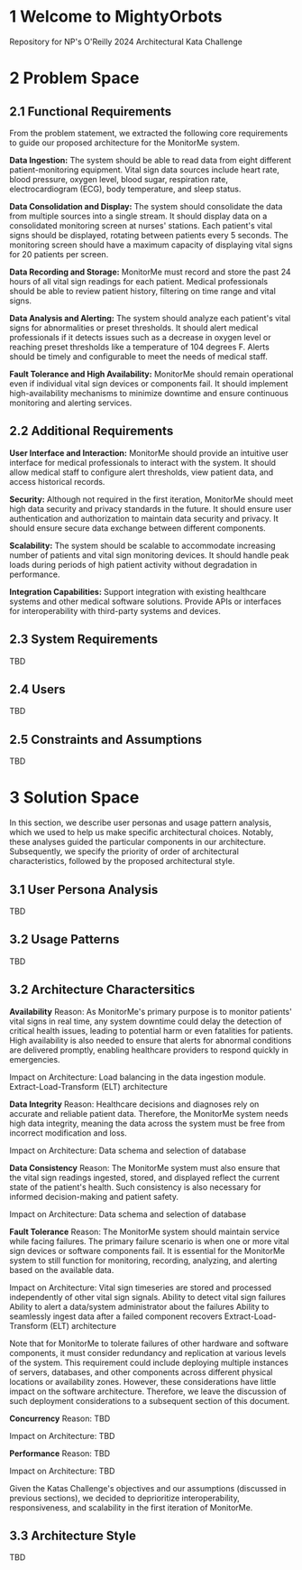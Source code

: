 # 1 Welcome to MightyOrbots
Repository for NP's O'Reilly 2024 Architectural Kata Challenge

# 2 Problem Space
## 2.1 Functional Requirements
From the problem statement, we extracted the following core requirements to guide our proposed architecture for the MonitorMe system.

**Data Ingestion:**
The system should be able to read data from eight different patient-monitoring equipment.
Vital sign data sources include heart rate, blood pressure, oxygen level, blood sugar, respiration rate, electrocardiogram (ECG), body temperature, and sleep status.

**Data Consolidation and Display:**
The system should consolidate the data from multiple sources into a single stream.
It should display data on a consolidated monitoring screen at nurses' stations.
Each patient's vital signs should be displayed, rotating between patients every 5 seconds.
The monitoring screen should have a maximum capacity of displaying vital signs for 20 patients per screen.

**Data Recording and Storage:**
MonitorMe must record and store the past 24 hours of all vital sign readings for each patient.
Medical professionals should be able to review patient history, filtering on time range and vital signs.

**Data Analysis and Alerting:**
The system should analyze each patient's vital signs for abnormalities or preset thresholds.
It should alert medical professionals if it detects issues such as a decrease in oxygen level or reaching preset thresholds like a temperature of 104 degrees F.
Alerts should be timely and configurable to meet the needs of medical staff.

**Fault Tolerance and High Availability:**
MonitorMe should remain operational even if individual vital sign devices or components fail.
It should implement high-availability mechanisms to minimize downtime and ensure continuous monitoring and alerting services.


## 2.2 Additional Requirements
**User Interface and Interaction:**
MonitorMe should provide an intuitive user interface for medical professionals to interact with the system.
It should allow medical staff to configure alert thresholds, view patient data, and access historical records.

**Security:**
Although not required in the first iteration, MonitorMe should meet high data security and privacy standards in the future.
It should ensure user authentication and authorization to maintain data security and privacy.
It should ensure secure data exchange between different components.

**Scalability:**
The system should be scalable to accommodate increasing number of patients and vital sign monitoring devices.
It should handle peak loads during periods of high patient activity without degradation in performance.

**Integration Capabilities:**
Support integration with existing healthcare systems and other medical software solutions.
Provide APIs or interfaces for interoperability with third-party systems and devices.


## 2.3 System Requirements
TBD

## 2.4 Users
TBD

## 2.5 Constraints and Assumptions
TBD

# 3 Solution Space
In this section, we describe user personas and usage pattern analysis, which we used to help us make specific architectural choices. Notably, these analyses guided the particular components in our architecture. Subsequently, we specify the priority of order of architectural characteristics, followed by the proposed architectural style.

## 3.1 User Persona Analysis
TBD

## 3.2 Usage Patterns
TBD

## 3.2 Architecture Charactersitics
**Availability**
Reason:
As MonitorMe's primary purpose is to monitor patients' vital signs in real time, any system downtime could delay the detection of critical health issues, leading to potential harm or even fatalities for patients. High availability is also needed to ensure that alerts for abnormal conditions are delivered promptly, enabling healthcare providers to respond quickly in emergencies.

Impact on Architecture:
Load balancing in the data ingestion module.
Extract-Load-Transform (ELT) architecture

**Data Integrity**
Reason:
Healthcare decisions and diagnoses rely on accurate and reliable patient data. Therefore, the MonitorMe system needs high data integrity, meaning the data across the system must be free from incorrect modification and loss.

Impact on Architecture:
Data schema and selection of database

**Data Consistency**
Reason:
The MonitorMe system must also ensure that the vital sign readings ingested, stored, and displayed reflect the current state of the patient's health. Such consistency is also necessary for informed decision-making and patient safety.

Impact on Architecture:
Data schema and selection of database

**Fault Tolerance**
Reason:
The MonitorMe system should maintain service while facing failures. The primary failure scenario is when one or more vital sign devices or software components fail. It is essential for the MonitorMe system to still function for monitoring, recording, analyzing, and alerting based on the available data.

Impact on Architecture:
Vital sign timeseries are stored and processed independently of other vital sign signals.
Ability to detect vital sign failures
Ability to alert a data/system administrator about the failures
Ability to seamlessly ingest data after a failed component recovers
Extract-Load-Transform (ELT) architecture

Note that for MonitorMe to tolerate failures of other hardware and software components, it must consider redundancy and replication at various levels of the system. This requirement could include deploying multiple instances of servers, databases, and other components across different physical locations or availability zones. However, these considerations have little impact on the software architecture. Therefore, we leave the discussion of such deployment considerations to a subsequent section of this document.

**Concurrency**
Reason:
TBD

Impact on Architecture:
TBD

**Performance**
Reason:
TBD

Impact on Architecture:
TBD

Given the Katas Challenge's objectives and our assumptions (discussed in previous sections), we decided to deprioritize interoperability, responsiveness, and scalability in the first iteration of MonitorMe.


## 3.3 Architecture Style
TBD
